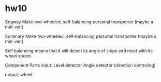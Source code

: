 # hw10
Segway
Make two-wheeled, self-balancing personal transporter (maybe a mini ver.)

Summary
Make two-wheeled, self-balancing personal transporter (maybe a mini ver.)

Self balancing means that it will detect its angle of slope and react with its wheel speed. 

Component Parts
input: 
Level detector
Angle detector (direction controling) 

output: 
wheel
